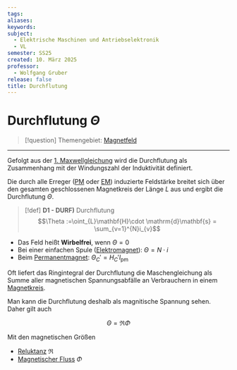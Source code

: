 ```yaml
---
tags: 
aliases: 
keywords: 
subject:
  - Elektrische Maschinen und Antriebselektronik
  - VL
semester: SS25
created: 10. März 2025
professor:
  - Wolfgang Gruber
release: false
title: Durchflutung
---
```

 

# Durchflutung $\Theta$

> [!question] Themengebiet: [Magnetfeld](Magnetisches%20Feld.md)

---

Gefolgt aus der [1. Maxwellgleichung](Maxwell.md#^MW1) wird die Durchflutung als Zusammenhang mit der Windungszahl der Induktivität definiert.

Die durch alle Erreger ([PM](../Physik/Permanentmagnet.md) oder [EM](../Physik/Elektromagnet.md)) induzierte Feldstärke breitet sich über den gesamten geschlossenen Magnetkreis der Länge $L$ aus und ergibt die Durchflutung $\Theta$.

> [!def] **D1 - DURF)** Durchflutung
> $$\Theta :=\oint_{L}\mathbf{H}\cdot \mathrm{d}\mathbf{s} = \sum_{v=1}^{N}i_{v}$$

- Das Feld heißt **Wirbelfrei**, wenn $\Theta =0$
- Bei einer einfachen Spule ([Elektromagnet](../Physik/Elektromagnet.md)): $\Theta = N\cdot i$
- Beim [Permanentmagnet](../Physik/Permanentmagnet.md): $\Theta_{C}' = H_{C}'l_{\text{pm}}$

Oft liefert das Ringintegral der Durchflutung die Maschengleichung als Summe aller magnetischen Spannungsabfälle an Verbrauchern in einem [Magnetkreis](Maschinen/Magnetkreis.md).

Man kann die Durchflutung deshalb als magnitische Spannung sehen. Daher gilt auch

$$ \Theta = \mathfrak{R}\Phi $$

Mit den magnetischen Größen
- [Reluktanz](Maschinen/Reluktanz.md) $\mathfrak{R}$
- [Magnetischer Fluss](Magnetischer%20Fluss.md) $\Phi$
